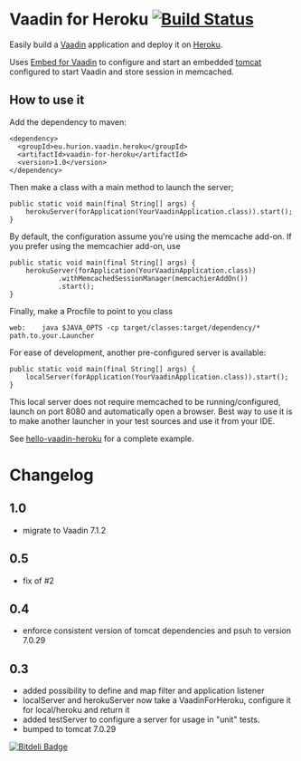 Vaadin for Heroku  [![Build Status](https://secure.travis-ci.org/nhurion/vaadin-for-heroku.png?branch=master)](http://travis-ci.org/nhurion/vaadin-for-heroku)
=================

Easily build a [Vaadin](https://vaadin.com/home) application and deploy it on [Heroku](http://www.heroku.com).

Uses [Embed for Vaadin](https://vaadin.com/directory#addon/embed-for-vaadin) to configure and start an embedded [tomcat](http://tomcat.apache.org/)
configured to start Vaadin and store session in memcached.

How to use it
-------------

Add the dependency to maven:

    <dependency>
      <groupId>eu.hurion.vaadin.heroku</groupId>
      <artifactId>vaadin-for-heroku</artifactId>
      <version>1.0</version>
    </dependency>

Then make a class with a main method to launch the server;

    public static void main(final String[] args) {
        herokuServer(forApplication(YourVaadinApplication.class)).start();
    }

By default, the configuration assume you're using the memcache add-on.
If you prefer using the memcachier add-on, use

    public static void main(final String[] args) {
        herokuServer(forApplication(YourVaadinApplication.class))
                .withMemcachedSessionManager(memcachierAddOn())
                .start();
    }

Finally, make a Procfile to point to you class

    web:    java $JAVA_OPTS -cp target/classes:target/dependency/* path.to.your.Launcher

For ease of development, another pre-configured server is available:

    public static void main(final String[] args) {
        localServer(forApplication(YourVaadinApplication.class)).start();
    }

This local server does not require memcached to be running/configured, launch on port 8080 and automatically open a browser.
Best way to use it is to make another launcher in your test sources and use it from your IDE.

See [hello-vaadin-heroku](https://github.com/nhurion/hello-vaadin-heroku) for a complete example.

Changelog
=========
1.0
---
* migrate to Vaadin 7.1.2

0.5
---
* fix of #2

0.4
---
* enforce consistent version of tomcat dependencies and psuh to version 7.0.29

0.3
---
* added possibility to define and map filter and application listener
* localServer and herokuServer now take a VaadinForHeroku, configure it for local/heroku and return it
* added testServer to configure a server for usage in "unit" tests.
* bumped to tomcat 7.0.29


[![Bitdeli Badge](https://d2weczhvl823v0.cloudfront.net/nhurion/vaadin-for-heroku/trend.png)](https://bitdeli.com/free "Bitdeli Badge")

